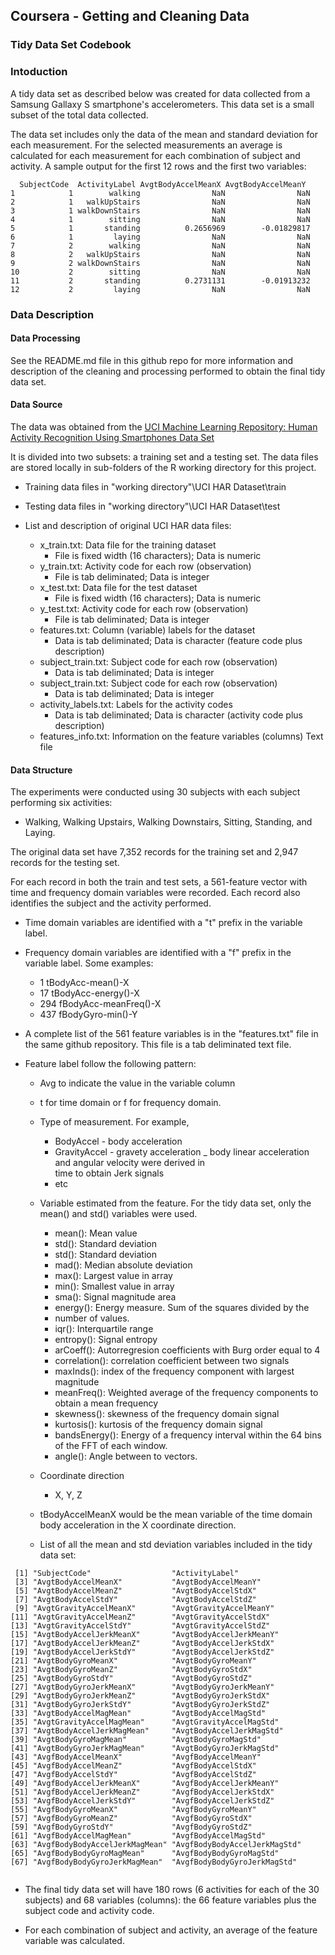 ## Coursera - Getting and Cleaning Data
### Tidy Data Set Codebook
### Intoduction

A tidy data set as described below was created for data collected from a Samsung Gallaxy S smartphone's accelerometers. This data set is a small subset of the total data collected.

The data set includes only the data of the mean and standard deviation for each measurement. For the selected measurements an average is calculated for each measurement for each combination of subject and activity. A sample output for the first 12 rows and the first two variables:

```
  SubjectCode  ActivityLabel AvgtBodyAccelMeanX AvgtBodyAccelMeanY
1            1        walking                NaN                NaN
2            1   walkUpStairs                NaN                NaN
3            1 walkDownStairs                NaN                NaN
4            1        sitting                NaN                NaN
5            1       standing          0.2656969        -0.01829817
6            1         laying                NaN                NaN
7            2        walking                NaN                NaN
8            2   walkUpStairs                NaN                NaN
9            2 walkDownStairs                NaN                NaN
10           2        sitting                NaN                NaN
11           2       standing          0.2731131        -0.01913232
12           2         laying                NaN                NaN 
```

### Data Description
#### Data Processing
See the README.md file in this github repo for more information and description of the cleaning and processing performed to obtain the final tidy data set.

#### Data Source
The data was obtained from the [UCI Machine Learning Repository: Human Activity Recognition Using Smartphones Data Set](http://archive.ics.uci.edu/ml/datasets/Human+Activity+Recognition+Using+Smartphones)

It is divided into two subsets: a training set and a testing set. The data files are stored locally in sub-folders of the R working directory for this project.

* Training data files in "working directory"\\UCI HAR Dataset\\train

* Testing data files in "working directory"\\UCI HAR Dataset\\test

* List and description of original UCI HAR data files:

    + x_train.txt: Data file for the training dataset
        - File is fixed width (16 characters); Data is numeric
    + y_train.txt: Activity code for each row (observation)
        - File is tab deliminated; Data is integer
    + x_test.txt: Data file for the test dataset
        - File is fixed width (16 characters); Data is numeric
    + y_test.txt: Activity code for each row (observation)
        - File is tab deliminated; Data is integer
    + features.txt: Column (variable) labels for the dataset
        - Data is tab deliminated; Data is character (feature code plus  
          description)
    + subject_train.txt: Subject code for each row (observation)
        - Data is tab deliminated; Data is integer
    + subject_train.txt: Subject code for each row (observation)
        - Data is tab deliminated; Data is integer
    + activity_labels.txt: Labels for the activity codes
        - Data is tab deliminated; Data is character (activity code plus  
          description)
    + features_info.txt: Information on the feature variables (columns)
      Text file

#### Data Structure
The experiments were conducted using 30 subjects with each subject performing six activities:

* Walking, Walking Upstairs, Walking Downstairs, Sitting, Standing, and Laying.

The original data set have 7,352 records for the training set and 2,947 records for the testing set.

For each record in both the train and test sets, a 561-feature vector with time and frequency domain variables were recorded. Each record also identifies the subject and the activity performed.

* Time domain variables are identified with a "t" prefix in the variable label.

* Frequency domain variables are identified with a "f" prefix in the variable label. Some examples:
    + 1 tBodyAcc-mean()-X
    + 17 tBodyAcc-energy()-X
    + 294 fBodyAcc-meanFreq()-X
    + 437 fBodyGyro-min()-Y
    
* A complete list of the 561 feature variables is in the "features.txt" file in the same github repository. This file is a tab deliminated text file.


* Feature label follow the following pattern:
    + Avg to indicate the value in the variable column
    + t for time domain or f for frequency domain.
    + Type of measurement. For example,
        - BodyAccel - body acceleration
        - GravityAccel - gravety acceleration
        _ body linear acceleration and angular velocity were derived in                                 
          time to obtain Jerk signals
        - etc
    + Variable estimated from the feature. For the tidy data set, only the 
      mean() and std() variables were used.
        - mean(): Mean value
        - std(): Standard deviation
        - std(): Standard deviation
        - mad(): Median absolute deviation 
        - max(): Largest value in array
        - min(): Smallest value in array
        - sma(): Signal magnitude area
        - energy(): Energy measure. Sum of the squares divided by the
        - number of values. 
        - iqr(): Interquartile range 
        - entropy(): Signal entropy
        - arCoeff(): Autorregresion coefficients with Burg order equal to 4
        - correlation(): correlation coefficient between two signals
        - maxInds(): index of the frequency component with largest 
          magnitude
        - meanFreq(): Weighted average of the frequency components to 
          obtain a mean frequency
        - skewness(): skewness of the frequency domain signal 
        - kurtosis(): kurtosis of the frequency domain signal 
        - bandsEnergy(): Energy of a frequency interval within the 64 bins 
          of the FFT of each window.
        - angle(): Angle between to vectors.
    + Coordinate direction
        - X, Y, Z
    + tBodyAccelMeanX would be the mean variable of the time domain body 
      acceleration in the X coordinate direction.

    + List of all the mean and std deviation variables included in the tidy 
      data set:

```
 [1] "SubjectCode"                  "ActivityLabel"               
 [3] "AvgtBodyAccelMeanX"           "AvgtBodyAccelMeanY"          
 [5] "AvgtBodyAccelMeanZ"           "AvgtBodyAccelStdX"           
 [7] "AvgtBodyAccelStdY"            "AvgtBodyAccelStdZ"           
 [9] "AvgtGravityAccelMeanX"        "AvgtGravityAccelMeanY"       
[11] "AvgtGravityAccelMeanZ"        "AvgtGravityAccelStdX"        
[13] "AvgtGravityAccelStdY"         "AvgtGravityAccelStdZ"        
[15] "AvgtBodyAccelJerkMeanX"       "AvgtBodyAccelJerkMeanY"      
[17] "AvgtBodyAccelJerkMeanZ"       "AvgtBodyAccelJerkStdX"       
[19] "AvgtBodyAccelJerkStdY"        "AvgtBodyAccelJerkStdZ"       
[21] "AvgtBodyGyroMeanX"            "AvgtBodyGyroMeanY"           
[23] "AvgtBodyGyroMeanZ"            "AvgtBodyGyroStdX"            
[25] "AvgtBodyGyroStdY"             "AvgtBodyGyroStdZ"            
[27] "AvgtBodyGyroJerkMeanX"        "AvgtBodyGyroJerkMeanY"       
[29] "AvgtBodyGyroJerkMeanZ"        "AvgtBodyGyroJerkStdX"        
[31] "AvgtBodyGyroJerkStdY"         "AvgtBodyGyroJerkStdZ"        
[33] "AvgtBodyAccelMagMean"         "AvgtBodyAccelMagStd"         
[35] "AvgtGravityAccelMagMean"      "AvgtGravityAccelMagStd"      
[37] "AvgtBodyAccelJerkMagMean"     "AvgtBodyAccelJerkMagStd"     
[39] "AvgtBodyGyroMagMean"          "AvgtBodyGyroMagStd"          
[41] "AvgtBodyGyroJerkMagMean"      "AvgtBodyGyroJerkMagStd"      
[43] "AvgfBodyAccelMeanX"           "AvgfBodyAccelMeanY"          
[45] "AvgfBodyAccelMeanZ"           "AvgfBodyAccelStdX"           
[47] "AvgfBodyAccelStdY"            "AvgfBodyAccelStdZ"           
[49] "AvgfBodyAccelJerkMeanX"       "AvgfBodyAccelJerkMeanY"      
[51] "AvgfBodyAccelJerkMeanZ"       "AvgfBodyAccelJerkStdX"       
[53] "AvgfBodyAccelJerkStdY"        "AvgfBodyAccelJerkStdZ"       
[55] "AvgfBodyGyroMeanX"            "AvgfBodyGyroMeanY"           
[57] "AvgfBodyGyroMeanZ"            "AvgfBodyGyroStdX"            
[59] "AvgfBodyGyroStdY"             "AvgfBodyGyroStdZ"            
[61] "AvgfBodyAccelMagMean"         "AvgfBodyAccelMagStd"         
[63] "AvgfBodyBodyAccelJerkMagMean" "AvgfBodyBodyAccelJerkMagStd" 
[65] "AvgfBodyBodyGyroMagMean"      "AvgfBodyBodyGyroMagStd"      
[67] "AvgfBodyBodyGyroJerkMagMean"  "AvgfBodyBodyGyroJerkMagStd"
 
```


* The final tidy data set will have 180 rows (6 activities for each of the 
  30 subjects) and 68 variables (columns): the 66 feature variables plus 
  the subject code and activity code.

* For each combination of subject and activity, an average of the feature 
  variable was calculated.


